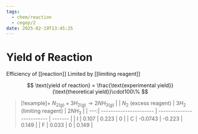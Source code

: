 ```yaml
---
tags:
  - chem/reaction
  - cegep/2
date: 2025-02-19T13:45:25
---
```


# Yield of Reaction

Efficiency of [[reaction]]
Limited by [[limiting reagent]]

$$
\text{yield of reaction} = \frac{\text{experimental yield}}{\text{theoretical yield}}\cdot100\%
$$

> [!example]+ $N_{2(g)} + 3H_{2(g)} \to 2NH_{3(g)}$
> |     | $N_2$ (excess reagent) | $3H_2$ (limiting reagent) | $2NH_3$ |
> | ---:| ---------------------- | ------------------------- | ------- |
> |   I | 0.107                  | 0.223                     | 0       |
> |   C | -0.0743                | -0.223                    | 0.149   |
> |   F | 0.033                  | 0                         | 0.149   |
